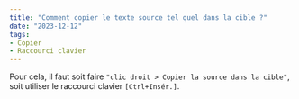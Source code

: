```yaml
---
title: "Comment copier le texte source tel quel dans la cible ?"
date: "2023-12-12"
tags:
- Copier
- Raccourci clavier
---
```


Pour cela, il faut soit faire `"clic droit > Copier la source dans la cible"`, soit utiliser le raccourci clavier `[Ctrl+Insér.]`.
